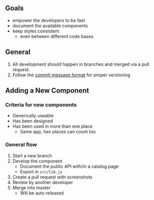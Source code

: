 ## Goals

- empower the developers to be fast
- document the available components
- keep styles consistent
  - even between different code bases

## General

1. All development should happen in branches and merged via a pull request.
2. Follow the [commit message format](/#commit-message-format) for proper versioning

## Adding a New Component

### Criteria for new components

- Generically useable
- Has been designed
- Has been used in more than one place
    + Same app, two places can count too

### General flow

1. Start a new branch
2. Develop the component
    - Document the public API with/in a catalog page
    - Export in `src/lib.js`
3. Create a pull request with screenshots
4. Review by another developer
5. Merge into master
    - Will be auto released
